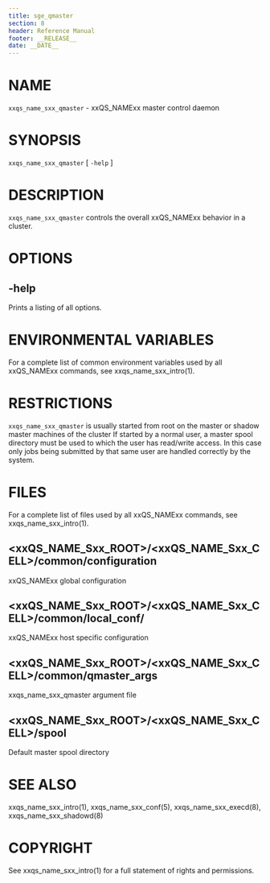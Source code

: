 ```yaml
---
title: sge_qmaster
section: 8
header: Reference Manual
footer: __RELEASE__
date: __DATE__
---
```


# NAME

`xxqs_name_sxx_qmaster` - xxQS_NAMExx master control daemon

# SYNOPSIS

`xxqs_name_sxx_qmaster` \[ `-help` \]

# DESCRIPTION

`xxqs_name_sxx_qmaster` controls the overall xxQS_NAMExx behavior in a cluster.

# OPTIONS

## -help  
Prints a listing of all options.

# ENVIRONMENTAL VARIABLES

For a complete list of common environment variables used by all xxQS_NAMExx commands, see xxqs_name_sxx_intro(1).

# RESTRICTIONS

`xxqs_name_sxx_qmaster` is usually started from root on the master or shadow master machines of the cluster 
If started by a normal user, a master spool directory must be used to which the user has read/write
access. In this case only jobs being submitted by that same user are handled correctly by the system.

# FILES

For a complete list of files used by all xxQS_NAMExx commands, see xxqs_name_sxx_intro(1).

## \<xxQS_NAME_Sxx_ROOT\>/\<xxQS_NAME_Sxx_CELL\>/common/configuration
xxQS_NAMExx global configuration

## \<xxQS_NAME_Sxx_ROOT\>/\<xxQS_NAME_Sxx_CELL\>/common/local_conf/<host>
xxQS_NAMExx host specific configuration

## \<xxQS_NAME_Sxx_ROOT\>/\<xxQS_NAME_Sxx_CELL\>/common/qmaster_args
xxqs_name_sxx_qmaster argument file

## \<xxQS_NAME_Sxx_ROOT\>/\<xxQS_NAME_Sxx_CELL\>/spool
Default master spool directory

# SEE ALSO

xxqs_name_sxx_intro(1), xxqs_name_sxx_conf(5), xxqs_name_sxx_execd(8), xxqs_name_sxx_shadowd(8)

# COPYRIGHT

See xxqs_name_sxx_intro(1) for a full statement of rights and permissions.
